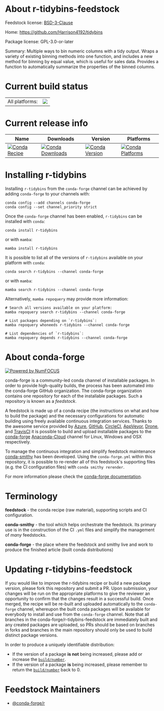 About r-tidybins-feedstock
==========================

Feedstock license: [BSD-3-Clause](https://github.com/conda-forge/r-tidybins-feedstock/blob/main/LICENSE.txt)

Home: https://github.com/Harrison4192/tidybins

Package license: GPL-3.0-or-later

Summary: Multiple ways to bin numeric columns with a tidy output. Wraps a variety of existing binning methods into one function, and includes a new method for binning by equal value, which is useful for sales data. Provides a function to automatically summarize the properties of the binned columns.

Current build status
====================


<table><tr><td>All platforms:</td>
    <td>
      <a href="https://dev.azure.com/conda-forge/feedstock-builds/_build/latest?definitionId=16402&branchName=main">
        <img src="https://dev.azure.com/conda-forge/feedstock-builds/_apis/build/status/r-tidybins-feedstock?branchName=main">
      </a>
    </td>
  </tr>
</table>

Current release info
====================

| Name | Downloads | Version | Platforms |
| --- | --- | --- | --- |
| [![Conda Recipe](https://img.shields.io/badge/recipe-r--tidybins-green.svg)](https://anaconda.org/conda-forge/r-tidybins) | [![Conda Downloads](https://img.shields.io/conda/dn/conda-forge/r-tidybins.svg)](https://anaconda.org/conda-forge/r-tidybins) | [![Conda Version](https://img.shields.io/conda/vn/conda-forge/r-tidybins.svg)](https://anaconda.org/conda-forge/r-tidybins) | [![Conda Platforms](https://img.shields.io/conda/pn/conda-forge/r-tidybins.svg)](https://anaconda.org/conda-forge/r-tidybins) |

Installing r-tidybins
=====================

Installing `r-tidybins` from the `conda-forge` channel can be achieved by adding `conda-forge` to your channels with:

```
conda config --add channels conda-forge
conda config --set channel_priority strict
```

Once the `conda-forge` channel has been enabled, `r-tidybins` can be installed with `conda`:

```
conda install r-tidybins
```

or with `mamba`:

```
mamba install r-tidybins
```

It is possible to list all of the versions of `r-tidybins` available on your platform with `conda`:

```
conda search r-tidybins --channel conda-forge
```

or with `mamba`:

```
mamba search r-tidybins --channel conda-forge
```

Alternatively, `mamba repoquery` may provide more information:

```
# Search all versions available on your platform:
mamba repoquery search r-tidybins --channel conda-forge

# List packages depending on `r-tidybins`:
mamba repoquery whoneeds r-tidybins --channel conda-forge

# List dependencies of `r-tidybins`:
mamba repoquery depends r-tidybins --channel conda-forge
```


About conda-forge
=================

[![Powered by
NumFOCUS](https://img.shields.io/badge/powered%20by-NumFOCUS-orange.svg?style=flat&colorA=E1523D&colorB=007D8A)](https://numfocus.org)

conda-forge is a community-led conda channel of installable packages.
In order to provide high-quality builds, the process has been automated into the
conda-forge GitHub organization. The conda-forge organization contains one repository
for each of the installable packages. Such a repository is known as a *feedstock*.

A feedstock is made up of a conda recipe (the instructions on what and how to build
the package) and the necessary configurations for automatic building using freely
available continuous integration services. Thanks to the awesome service provided by
[Azure](https://azure.microsoft.com/en-us/services/devops/), [GitHub](https://github.com/),
[CircleCI](https://circleci.com/), [AppVeyor](https://www.appveyor.com/),
[Drone](https://cloud.drone.io/welcome), and [TravisCI](https://travis-ci.com/)
it is possible to build and upload installable packages to the
[conda-forge](https://anaconda.org/conda-forge) [Anaconda-Cloud](https://anaconda.org/)
channel for Linux, Windows and OSX respectively.

To manage the continuous integration and simplify feedstock maintenance
[conda-smithy](https://github.com/conda-forge/conda-smithy) has been developed.
Using the ``conda-forge.yml`` within this repository, it is possible to re-render all of
this feedstock's supporting files (e.g. the CI configuration files) with ``conda smithy rerender``.

For more information please check the [conda-forge documentation](https://conda-forge.org/docs/).

Terminology
===========

**feedstock** - the conda recipe (raw material), supporting scripts and CI configuration.

**conda-smithy** - the tool which helps orchestrate the feedstock.
                   Its primary use is in the construction of the CI ``.yml`` files
                   and simplify the management of *many* feedstocks.

**conda-forge** - the place where the feedstock and smithy live and work to
                  produce the finished article (built conda distributions)


Updating r-tidybins-feedstock
=============================

If you would like to improve the r-tidybins recipe or build a new
package version, please fork this repository and submit a PR. Upon submission,
your changes will be run on the appropriate platforms to give the reviewer an
opportunity to confirm that the changes result in a successful build. Once
merged, the recipe will be re-built and uploaded automatically to the
`conda-forge` channel, whereupon the built conda packages will be available for
everybody to install and use from the `conda-forge` channel.
Note that all branches in the conda-forge/r-tidybins-feedstock are
immediately built and any created packages are uploaded, so PRs should be based
on branches in forks and branches in the main repository should only be used to
build distinct package versions.

In order to produce a uniquely identifiable distribution:
 * If the version of a package **is not** being increased, please add or increase
   the [``build/number``](https://docs.conda.io/projects/conda-build/en/latest/resources/define-metadata.html#build-number-and-string).
 * If the version of a package **is** being increased, please remember to return
   the [``build/number``](https://docs.conda.io/projects/conda-build/en/latest/resources/define-metadata.html#build-number-and-string)
   back to 0.

Feedstock Maintainers
=====================

* [@conda-forge/r](https://github.com/conda-forge/r/)

